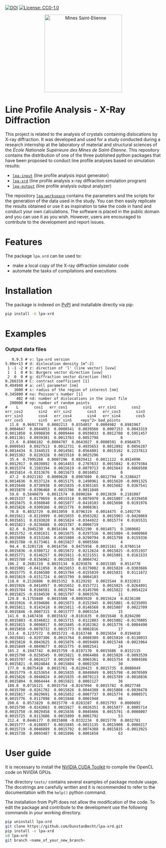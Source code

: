 [![DOI](https://zenodo.org/badge/394667513.svg)](https://zenodo.org/badge/latestdoi/394667513)
[![License: CC0-1.0](https://img.shields.io/badge/License-CC0_1.0-lightgrey.svg)](http://creativecommons.org/publicdomain/zero/1.0/)

<div align="center">
  <img width="250" src="https://dunstan.becht.network/views/signatures/mines.svg" alt="Mines Saint-Etienne">
</div>

# Line Profile Analysis - X-Ray Diffraction

This project is related to the analysis of crystals containing dislocations by X-ray diffraction. It was developed and used for a study conducted during a research internship at the laboratory of material and structural sciences of the *École Nationale Supérieure des Mines de Saint-Étienne*. This repository contains the distribution of one of the three published python packages that have been proposed to conduct line profile analyses based on simulation results:
* [`lpa-input`](https://github.com/DunstanBecht/lpa-input) (line profile analysis input generator)
* [`lpa-xrd`](https://github.com/DunstanBecht/lpa-xrd) (line profile analysis x-ray diffraction simulation program)
* [`lpa-output`](https://github.com/DunstanBecht/lpa-output) (line profile analysis output analyzer)

The repository [`lpa-workspace`](https://github.com/DunstanBecht/lpa-workspace) contains the parameters and the scripts for the generation of the data used in the study. You can then easily replicate the results obtained or use it as inspiration to take the code in hand and conduct your own calculations. The software is placed in the public domain and you can use it as you wish. However, users are encouraged to contribute to the development and report issues.

# Features

The package `lpa.xrd` can be used to:
* make a local copy of the X-ray diffraction simulator code
* automate the tasks of compilations and executions

# Installation

The package is indexed on [PyPI](https://pypi.org/project/lpa-xrd/) and installable directly via pip:
```bash
pip install -U lpa-xrd
```

# Examples

### Output data files
```
   0.9.5 # v: lpa-xrd version
5.00e+13 # d: dislocation density [m^-2]
 1 -1 -2 # z: direction of 'l' (line vector) [uvw]
 1  1  0 # b: Burgers vector direction [uvw]
 2  0  0 # g: diffraction vector direction (hkl)
0.266310 # C: contrast coefficient [1]
0.404940 # a: cell parameter [nm]
    1600 # s: radius of the region of interest [nm]
0.345000 # nu: Poisson's number [1]
     402 # nd: number of dislocations in the input file
  200000 # np: number of random points
#    L       cos1   err_cos1       sin1   err_sin1       cos2   err_cos2       sin2   err_sin2       cos3   err_cos3       sin3   err_sin3       cos4   err_cos4       sin4   err_sin4       cos5   err_cos5       sin5   err_sin5    <eps^2> bad_points
  11.8  0.9691774  0.0002213  0.0354857  0.0004982  0.8981967  0.0004647  0.0644053  0.0008541  0.8039566  0.0007153  0.0843319  0.0011050  0.6998830  0.0009444  0.0939833  0.0012708  0.5951457  0.0011361  0.0939301  0.0013763  0.0052798          0
  23.6  0.8966182  0.0004707  0.0643027  0.0008591  0.6964875  0.0009543  0.0927513  0.0012731  0.4935653  0.0012892  0.0856287  0.0014434  0.3344515  0.0014581  0.0564801  0.0015162  0.2237613  0.0015302  0.0220328  0.0015510  0.0025296          0
  35.4  0.7995268  0.0007296  0.0829412  0.0011122  0.4914096  0.0012917  0.0839892  0.0014453  0.2707633  0.0015042  0.0379384  0.0015374  0.1503394  0.0015619 -0.0079713  0.0015643  0.0868508  0.0015814 -0.0313676  0.0015673  0.0016052          0
  47.2  0.6921182  0.0009628  0.0907089  0.0012794  0.3288427  0.0014636  0.0537124  0.0015175  0.1490961  0.0015620 -0.0091325  0.0015648  0.0730938  0.0015835 -0.0365165  0.0015682  0.0367541  0.0015870 -0.0396468  0.0015706  0.0011040          0
  59.0  0.5840879  0.0011574  0.0890284  0.0013839  0.2181087  0.0015337  0.0179659  0.0015518  0.0876970  0.0015807 -0.0339458  0.0015675  0.0360840  0.0015877 -0.0410103  0.0015698  0.0191976  0.0015826 -0.0309166  0.0015776  0.0008361          2
  70.8  0.4832729  0.0013059  0.0796319  0.0014475  0.1492776  0.0015611 -0.0119999  0.0015655  0.0503282  0.0015903 -0.0420069  0.0015651  0.0193820  0.0015824 -0.0344922  0.0015774  0.0165531  0.0015823 -0.0236688  0.0015787  0.0006719          3
  82.6  0.3945230  0.0014104  0.0652190  0.0014871  0.1069602  0.0015752 -0.0301631  0.0015675  0.0297516  0.0015884 -0.0400960  0.0015699  0.0153246  0.0015808 -0.0290794  0.0015798  0.0159336  0.0015788 -0.0173461  0.0015827  0.0005566          4
  94.4  0.3201728  0.0014756  0.0475958  0.0015161  0.0760114  0.0015836 -0.0380712  0.0015672  0.0212624  0.0015825 -0.0351937  0.0015771  0.0146257  0.0015811 -0.0221551  0.0015801  0.0161533  0.0015780 -0.0156962  0.0015835  0.0004742          5
 106.2  0.2601319  0.0015134  0.0293876  0.0015385  0.0514778  0.0015901 -0.0411058  0.0015653  0.0179082  0.0015828 -0.0303686  0.0015775  0.0166580  0.0015784 -0.0155839  0.0015831  0.0111672  0.0015819 -0.0151724  0.0015799  0.0004103          9
 118.0  0.2126806  0.0015352  0.0129292  0.0015544  0.0332013  0.0015926 -0.0414957  0.0015652  0.0157721  0.0015825 -0.0264891  0.0015784  0.0166581  0.0015794 -0.0145700  0.0015822  0.0054224  0.0015825 -0.0104530  0.0015797  0.0003576         11
 129.8  0.1755840  0.0015508 -0.0003920  0.0015624  0.0236180  0.0015916 -0.0394686  0.0015673  0.0152945  0.0015801 -0.0235095  0.0015811  0.0143418  0.0015811 -0.0146568  0.0015807  0.0022709  0.0015846 -0.0087315  0.0015777  0.0003154         15
 141.6  0.1467438  0.0015632 -0.0101635  0.0015648  0.0204200  0.0015883 -0.0346822  0.0015715  0.0122803  0.0015802 -0.0170805  0.0015815  0.0098817  0.0015845 -0.0102362  0.0015776 -0.0004490  0.0015850 -0.0078732  0.0015773  0.0002816         17
 153.4  0.1237572  0.0015723 -0.0163748  0.0015654  0.0194010  0.0015841 -0.0297306  0.0015764  0.0088389  0.0015810 -0.0130033  0.0015810  0.0043625  0.0015876 -0.0059489  0.0015748 -0.0023964  0.0015849 -0.0049677  0.0015775  0.0002541         24
 165.2  0.1047742  0.0015759 -0.0197170  0.0015686  0.0152115  0.0015790 -0.0258545  0.0015821  0.0064488  0.0015826 -0.0093539  0.0015797 -0.0024127  0.0015870 -0.0065361  0.0015754  0.0004586  0.0015821 -0.0024844  0.0015804  0.0002320         30
 177.0  0.0875418  0.0015761 -0.0220423  0.0015735  0.0088049  0.0015779 -0.0253654  0.0015835  0.0049849  0.0015798 -0.0070509  0.0015826 -0.0040824  0.0015835 -0.0070113  0.0015789 -0.0010836  0.0015804  0.0064444  0.0015821  0.0002127         36
 188.8  0.0716121  0.0015754 -0.0247094  0.0015782  0.0027748  0.0015790 -0.0261702  0.0015826  0.0044388  0.0015808 -0.0030478  0.0015817 -0.0029691  0.0015852 -0.0007737  0.0015774  0.0000571  0.0015776  0.0117098  0.0015848  0.0001948         46
 200.6  0.0571829  0.0015770 -0.0283287  0.0015793  0.0009892  0.0015790 -0.0243663  0.0015827  0.0026351  0.0015877  0.0005714  0.0015750 -0.0029458  0.0015836  0.0045666  0.0015791 -0.0008007  0.0015725  0.0113606  0.0015899  0.0001792         53
 212.4  0.0446177  0.0015808 -0.0332234  0.0015770  0.0032781  0.0015777 -0.0188957  0.0015845 -0.0015135  0.0015908  0.0000217  0.0015719 -0.0046089  0.0015792  0.0074308  0.0015835 -0.0013925  0.0015730  0.0093487  0.0015896  0.0001658         63
```

# User guide

It is necessary to install the [NVIDIA CUDA Toolkit](https://developer.nvidia.com/cuda-downloads) to compile the OpenCL code on NVIDIA GPUs.

The directory `tests/` contains several examples of package module usage. The docstrings are carefully written and it is recommended to refer to the documentation with the `help()` python command.

The installation from PyPI does not allow the modification of the code. To edit the package and contribute to the development use the following commands in your working directory.
```bash
pip uninstall lpa-xrd
git clone https://github.com/DunstanBecht/lpa-xrd.git
pip install -e lpa-xrd
cd lpa-xrd
git branch <name_of_your_new_branch>
```
